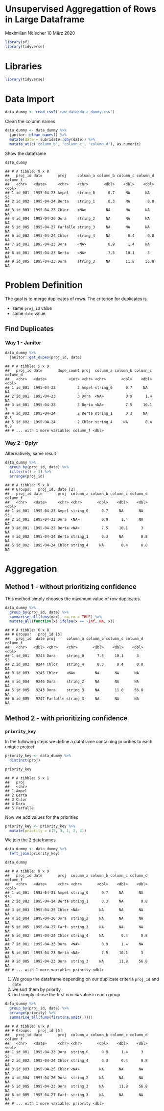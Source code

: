 Unsupervised Aggregattion of Rows in Large Dataframe
================
Maximilian Nölscher
10 März 2020

``` r
library(sf)
library(tidyverse)
```

Libraries
=========

``` r
library(tidyverse)
```

Data Import
===========

``` r
data_dummy <- read_csv2('raw_data/data_dummy.csv')
```

Clean the column names

``` r
data_dummy <- data_dummy %>% 
  janitor::clean_names() %>% 
  mutate(date = lubridate::dmy(date)) %>% 
  mutate_at(c('column_b', 'column_c', 'column_d'), as.numeric)
```

Show the dataframe

``` r
data_dummy
```

    ## # A tibble: 9 x 8
    ##   proj_id date       proj     column_a column_b column_c column_d column_f
    ##   <chr>   <date>     <chr>    <chr>       <dbl>    <dbl>    <dbl>    <dbl>
    ## 1 id_001  1995-04-23 Ampel    string_0      0.7     NA       NA         53
    ## 2 id_002  1995-04-24 Berta    string_1      0.3     NA        0.8       NA
    ## 3 id_003  1995-04-25 Chlor    <NA>         NA       NA       NA         NA
    ## 4 id_004  1995-04-26 Dora     string_2     NA       NA       NA         NA
    ## 5 id_005  1995-04-27 Farfalle string_3     NA       NA       NA         NA
    ## 6 id_002  1995-04-24 Chlor    string_4     NA        0.4      0.8       NA
    ## 7 id_001  1995-04-23 Dora     <NA>          0.9      1.4     NA         NA
    ## 8 id_001  1995-04-23 Berta    <NA>          7.5     10.1      3         NA
    ## 9 id_005  1995-04-23 Dora     string_3     NA       11.8     56.8       NA

Problem Definition
==================

The goal is to merge duplicates of rows. The criterion for duplicates is

-   same `proj_id` value
-   same `date` value

Find Duplicates
---------------

### Way 1 - Janitor

``` r
data_dummy %>% 
  janitor::get_dupes(proj_id, date)
```

    ## # A tibble: 5 x 9
    ##   proj_id date       dupe_count proj  column_a column_b column_c column_d
    ##   <chr>   <date>          <int> <chr> <chr>       <dbl>    <dbl>    <dbl>
    ## 1 id_001  1995-04-23          3 Ampel string_0      0.7     NA       NA  
    ## 2 id_001  1995-04-23          3 Dora  <NA>          0.9      1.4     NA  
    ## 3 id_001  1995-04-23          3 Berta <NA>          7.5     10.1      3  
    ## 4 id_002  1995-04-24          2 Berta string_1      0.3     NA        0.8
    ## 5 id_002  1995-04-24          2 Chlor string_4     NA        0.4      0.8
    ## # ... with 1 more variable: column_f <dbl>

### Way 2 - Dplyr

Alternatively, same result

``` r
data_dummy %>% 
  group_by(proj_id, date) %>% 
  filter(n() > 1) %>% 
  arrange(proj_id)
```

    ## # A tibble: 5 x 8
    ## # Groups:   proj_id, date [2]
    ##   proj_id date       proj  column_a column_b column_c column_d column_f
    ##   <chr>   <date>     <chr> <chr>       <dbl>    <dbl>    <dbl>    <dbl>
    ## 1 id_001  1995-04-23 Ampel string_0      0.7     NA       NA         53
    ## 2 id_001  1995-04-23 Dora  <NA>          0.9      1.4     NA         NA
    ## 3 id_001  1995-04-23 Berta <NA>          7.5     10.1      3         NA
    ## 4 id_002  1995-04-24 Berta string_1      0.3     NA        0.8       NA
    ## 5 id_002  1995-04-24 Chlor string_4     NA        0.4      0.8       NA

Aggregation
===========

Method 1 - without prioritizing confidence
------------------------------------------

This method simply chooses the maximum value of row duplicates.

``` r
data_dummy %>% 
  group_by(proj_id, date) %>% 
  summarise_all(funs(max), na.rm = TRUE) %>% 
  mutate_all(function(x) ifelse(x == -Inf, NA, x))
```

    ## # A tibble: 6 x 8
    ## # Groups:   proj_id [5]
    ##   proj_id  date proj     column_a column_b column_c column_d column_f
    ##   <chr>   <dbl> <chr>    <chr>       <dbl>    <dbl>    <dbl>    <dbl>
    ## 1 id_001   9243 Dora     string_0      7.5     10.1      3         53
    ## 2 id_002   9244 Chlor    string_4      0.3      0.4      0.8       NA
    ## 3 id_003   9245 Chlor    <NA>         NA       NA       NA         NA
    ## 4 id_004   9246 Dora     string_2     NA       NA       NA         NA
    ## 5 id_005   9243 Dora     string_3     NA       11.8     56.8       NA
    ## 6 id_005   9247 Farfalle string_3     NA       NA       NA         NA

Method 2 - with prioritizing confidence
---------------------------------------

### `priority_key`

In the following steps we define a dataframe containing priorities to each unique project

``` r
priority_key <- data_dummy %>% 
  distinct(proj)

priority_key
```

    ## # A tibble: 5 x 1
    ##   proj    
    ##   <chr>   
    ## 1 Ampel   
    ## 2 Berta   
    ## 3 Chlor   
    ## 4 Dora    
    ## 5 Farfalle

Now we add values for the priorities

``` r
priority_key <- priority_key %>% 
  mutate(priority = c(5, 3, 1, 2, 4))
```

We join the 2 dataframes

``` r
data_dummy <- data_dummy %>% 
  left_join(priority_key)

data_dummy
```

    ## # A tibble: 9 x 9
    ##   proj_id date       proj  column_a column_b column_c column_d column_f
    ##   <chr>   <date>     <chr> <chr>       <dbl>    <dbl>    <dbl>    <dbl>
    ## 1 id_001  1995-04-23 Ampel string_0      0.7     NA       NA         53
    ## 2 id_002  1995-04-24 Berta string_1      0.3     NA        0.8       NA
    ## 3 id_003  1995-04-25 Chlor <NA>         NA       NA       NA         NA
    ## 4 id_004  1995-04-26 Dora  string_2     NA       NA       NA         NA
    ## 5 id_005  1995-04-27 Farf~ string_3     NA       NA       NA         NA
    ## 6 id_002  1995-04-24 Chlor string_4     NA        0.4      0.8       NA
    ## 7 id_001  1995-04-23 Dora  <NA>          0.9      1.4     NA         NA
    ## 8 id_001  1995-04-23 Berta <NA>          7.5     10.1      3         NA
    ## 9 id_005  1995-04-23 Dora  string_3     NA       11.8     56.8       NA
    ## # ... with 1 more variable: priority <dbl>

1.  We group the dataframe depending on our duplicate criteria `proj_id` and `date`
2.  we sort them by priority
3.  and simply chose the first non `NA` value in each group

``` r
data_dummy %>% 
  group_by(proj_id, date) %>% 
  arrange(priority) %>% 
  summarise_all(funs(first(na.omit(.))))
```

    ## # A tibble: 6 x 9
    ## # Groups:   proj_id [5]
    ##   proj_id date       proj  column_a column_b column_c column_d column_f
    ##   <chr>   <date>     <chr> <chr>       <dbl>    <dbl>    <dbl>    <dbl>
    ## 1 id_001  1995-04-23 Dora  string_0      0.9      1.4      3         53
    ## 2 id_002  1995-04-24 Chlor string_4      0.3      0.4      0.8       NA
    ## 3 id_003  1995-04-25 Chlor <NA>         NA       NA       NA         NA
    ## 4 id_004  1995-04-26 Dora  string_2     NA       NA       NA         NA
    ## 5 id_005  1995-04-23 Dora  string_3     NA       11.8     56.8       NA
    ## 6 id_005  1995-04-27 Farf~ string_3     NA       NA       NA         NA
    ## # ... with 1 more variable: priority <dbl>
